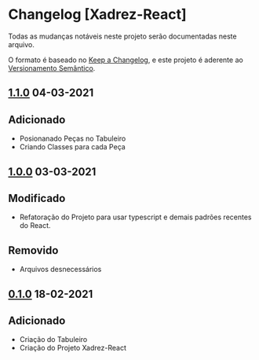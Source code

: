 # Changelog [Xadrez-React]

Todas as mudanças notáveis neste projeto serão documentadas neste arquivo.

O formato é baseado no [Keep a Changelog](https://keepachangelog.com/en/1.0.0/), e este projeto é aderente ao [Versionamento Semântico](https://semver.org/spec/v2.0.0.html).


## [1.1.0] 04-03-2021

## Adicionado 

- Posionanado Peças no Tabuleiro
- Criando Classes para cada Peça

## [1.0.0] 03-03-2021

## Modificado 

- Refatoração do Projeto para usar typescript e demais padrões recentes do React.

## Removido

- Arquivos desnecessários

## [0.1.0] 18-02-2021

## Adicionado 

- Criação do Tabuleiro
- Criação do Projeto Xadrez-React

[1.1.0]: https://github.com/pratamaycon/xadrez-ia/pull/3/files
[1.0.0]: https://github.com/pratamaycon/xadrez-ia/pull/3/files
[0.1.0]: https://github.com/pratamaycon/xadrez-ia/pull/1/files